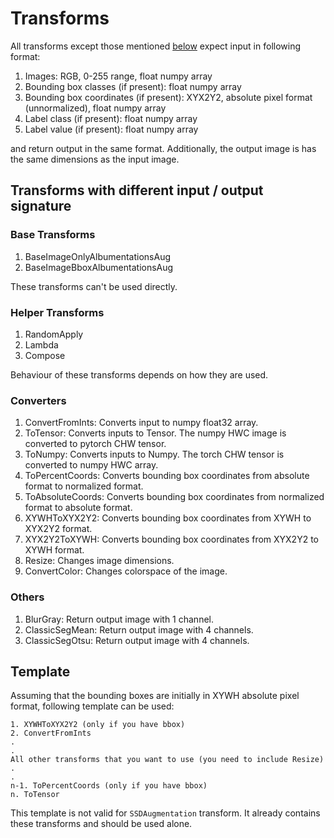 # Transforms
All transforms except those mentioned [below](#transforms-with-different-input--output-signature) expect input in following format:
1. Images: RGB, 0-255 range, float numpy array
2. Bounding box classes (if present): float numpy array
3. Bounding box coordinates (if present): XYX2Y2, absolute pixel format (unnormalized), float numpy array
4. Label class (if present): float numpy array
5. Label value (if present): float numpy array

and return output in the same format. Additionally, the output image is has the same dimensions as the input image.

## Transforms with different input / output signature
### Base Transforms
1. BaseImageOnlyAlbumentationsAug
2. BaseImageBboxAlbumentationsAug

These transforms can't be used directly.

### Helper Transforms
1. RandomApply
2. Lambda
3. Compose

Behaviour of these transforms depends on how they are used.

### Converters
1. ConvertFromInts: Converts input to numpy float32 array.
2. ToTensor: Converts inputs to Tensor. The numpy HWC image is converted to pytorch CHW tensor.
3. ToNumpy: Converts inputs to Numpy. The torch CHW tensor is converted to numpy HWC array.
4. ToPercentCoords: Converts bounding box coordinates from absolute format to normalized format.
5. ToAbsoluteCoords: Converts bounding box coordinates from normalized format to absolute format.
6. XYWHToXYX2Y2: Converts bounding box coordinates from XYWH to XYX2Y2 format.
7. XYX2Y2ToXYWH: Converts bounding box coordinates from XYX2Y2 to XYWH format.
8. Resize: Changes image dimensions.
9. ConvertColor: Changes colorspace of the image.

### Others
1. BlurGray: Return output image with 1 channel.
2. ClassicSegMean: Return output image with 4 channels.
3. ClassicSegOtsu: Return output image with 4 channels.


## Template
Assuming that the bounding boxes are initially in XYWH absolute pixel format, following template can be used:
```
1. XYWHToXYX2Y2 (only if you have bbox)
2. ConvertFromInts
.
.
All other transforms that you want to use (you need to include Resize)
.
.
n-1. ToPercentCoords (only if you have bbox)
n. ToTensor
```
This template is not valid for `SSDAugmentation` transform. It already contains these transforms and should be used alone.
